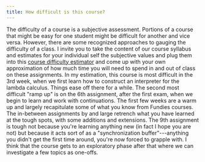 ```yaml
---
title: How difficult is this course?
---
```


The difficulty of a course is a subjective assessment. Portions of a
course that might be easy for one student might be difficult for
another and vice versa. However, there are some recognized approaches
to gauging the difficulty of a class. I invite you to take the content
of our course syllabus and estimates for your individual self the
subjective values and plug them into this [course difficulty
estimator](https://cat.wfu.edu/resources/tools/estimator2/) and come
up with your own approximation of how much time you will need to spend
in and out of class on these assignments. In my estimation, this
course is most difficult in the 3rd week, when we first learn how to
construct an interpreter for the lambda calculus. Things ease off
there for a while. The second most difficult "ramp up" is on the 6th
assignment, after the first exam, when we begin to learn and work with
continuations. The first few weeks are a warm up and largely
recapitulate some of what you know from Fundies courses. The
in-between assignments by and large retrench what you have learned at
the tough spots, with some additions and extensions. The 9th
assignment is tough not because you're learning anything new (in fact
I hope you are not) but because it acts sort of as a "synchronization
buffer"---anything you didn't get the first time around, you're now
forced to grapple with. I think that the course gets to an exploratory
phase after that where we can investigate a few topics as one-offs.
